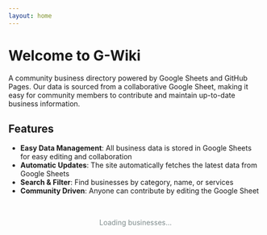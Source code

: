 ```yaml
---
layout: home
---
```


# Welcome to G-Wiki

A community business directory powered by Google Sheets and GitHub Pages. Our data is sourced from a collaborative Google Sheet, making it easy for community members to contribute and maintain up-to-date business information.

## Features

- **Easy Data Management**: All business data is stored in Google Sheets for easy editing and collaboration
- **Automatic Updates**: The site automatically fetches the latest data from Google Sheets
- **Search & Filter**: Find businesses by category, name, or services
- **Community Driven**: Anyone can contribute by editing the Google Sheet

<div id="businesses-container">
  <div class="loading">Loading businesses...</div>
</div>

<script src="{{ site.baseurl }}/assets/js/businesses.js"></script>

<style>
.business-card {
  border: 1px solid #ddd;
  border-radius: 8px;
  padding: 1rem;
  margin: 1rem 0;
  background: #f9f9f9;
}

.business-card h3 {
  margin-top: 0;
  color: #2c3e50;
}

.business-card .category {
  color: #7f8c8d;
  font-size: 0.9rem;
  margin: 0.5rem 0;
}

.contact-info {
  margin-top: 1rem;
}

.contact-info span, .contact-info a {
  margin-right: 1rem;
  font-size: 0.9rem;
}

.loading {
  text-align: center;
  padding: 2rem;
  color: #7f8c8d;
}
</style>
